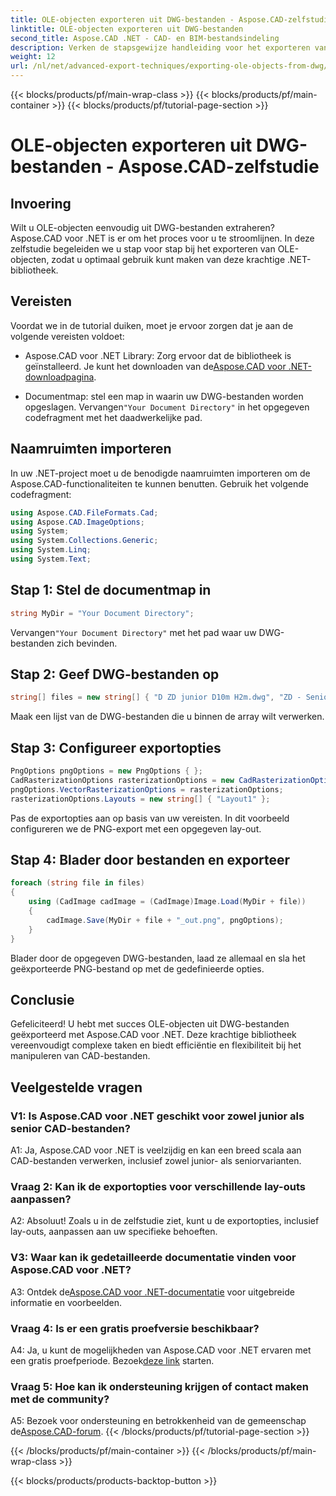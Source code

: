 ```yaml
---
title: OLE-objecten exporteren uit DWG-bestanden - Aspose.CAD-zelfstudie
linktitle: OLE-objecten exporteren uit DWG-bestanden
second_title: Aspose.CAD .NET - CAD- en BIM-bestandsindeling
description: Verken de stapsgewijze handleiding voor het exporteren van OLE-objecten uit DWG-bestanden met Aspose.CAD voor .NET. Verbeter moeiteloos uw vaardigheden op het gebied van CAD-bestandsmanipulatie.
weight: 12
url: /nl/net/advanced-export-techniques/exporting-ole-objects-from-dwg/
---
```


{{< blocks/products/pf/main-wrap-class >}}
{{< blocks/products/pf/main-container >}}
{{< blocks/products/pf/tutorial-page-section >}}

# OLE-objecten exporteren uit DWG-bestanden - Aspose.CAD-zelfstudie

## Invoering

Wilt u OLE-objecten eenvoudig uit DWG-bestanden extraheren? Aspose.CAD voor .NET is er om het proces voor u te stroomlijnen. In deze zelfstudie begeleiden we u stap voor stap bij het exporteren van OLE-objecten, zodat u optimaal gebruik kunt maken van deze krachtige .NET-bibliotheek. 

## Vereisten

Voordat we in de tutorial duiken, moet je ervoor zorgen dat je aan de volgende vereisten voldoet:

-  Aspose.CAD voor .NET Library: Zorg ervoor dat de bibliotheek is geïnstalleerd. Je kunt het downloaden van de[Aspose.CAD voor .NET-downloadpagina](https://releases.aspose.com/cad/net/).

-  Documentmap: stel een map in waarin uw DWG-bestanden worden opgeslagen. Vervangen`"Your Document Directory"` in het opgegeven codefragment met het daadwerkelijke pad.

## Naamruimten importeren

In uw .NET-project moet u de benodigde naamruimten importeren om de Aspose.CAD-functionaliteiten te kunnen benutten. Gebruik het volgende codefragment:

```csharp
using Aspose.CAD.FileFormats.Cad;
using Aspose.CAD.ImageOptions;
using System;
using System.Collections.Generic;
using System.Linq;
using System.Text;
```

## Stap 1: Stel de documentmap in

```csharp
string MyDir = "Your Document Directory";
```

 Vervangen`"Your Document Directory"` met het pad waar uw DWG-bestanden zich bevinden.

## Stap 2: Geef DWG-bestanden op

```csharp
string[] files = new string[] { "D ZD junior D10m H2m.dwg", "ZD - Senior D6m H2m45.dwg" };
```

Maak een lijst van de DWG-bestanden die u binnen de array wilt verwerken.

## Stap 3: Configureer exportopties

```csharp
PngOptions pngOptions = new PngOptions { };
CadRasterizationOptions rasterizationOptions = new CadRasterizationOptions();
pngOptions.VectorRasterizationOptions = rasterizationOptions;
rasterizationOptions.Layouts = new string[] { "Layout1" };
```

Pas de exportopties aan op basis van uw vereisten. In dit voorbeeld configureren we de PNG-export met een opgegeven lay-out.

## Stap 4: Blader door bestanden en exporteer

```csharp
foreach (string file in files)
{
    using (CadImage cadImage = (CadImage)Image.Load(MyDir + file))
    {
        cadImage.Save(MyDir + file + "_out.png", pngOptions);
    }
}
```

Blader door de opgegeven DWG-bestanden, laad ze allemaal en sla het geëxporteerde PNG-bestand op met de gedefinieerde opties.

## Conclusie

Gefeliciteerd! U hebt met succes OLE-objecten uit DWG-bestanden geëxporteerd met Aspose.CAD voor .NET. Deze krachtige bibliotheek vereenvoudigt complexe taken en biedt efficiëntie en flexibiliteit bij het manipuleren van CAD-bestanden.

## Veelgestelde vragen

### V1: Is Aspose.CAD voor .NET geschikt voor zowel junior als senior CAD-bestanden?

A1: Ja, Aspose.CAD voor .NET is veelzijdig en kan een breed scala aan CAD-bestanden verwerken, inclusief zowel junior- als seniorvarianten.

### Vraag 2: Kan ik de exportopties voor verschillende lay-outs aanpassen?

A2: Absoluut! Zoals u in de zelfstudie ziet, kunt u de exportopties, inclusief lay-outs, aanpassen aan uw specifieke behoeften.

### V3: Waar kan ik gedetailleerde documentatie vinden voor Aspose.CAD voor .NET?

 A3: Ontdek de[Aspose.CAD voor .NET-documentatie](https://reference.aspose.com/cad/net/) voor uitgebreide informatie en voorbeelden.

### Vraag 4: Is er een gratis proefversie beschikbaar?

 A4: Ja, u kunt de mogelijkheden van Aspose.CAD voor .NET ervaren met een gratis proefperiode. Bezoek[deze link](https://releases.aspose.com/) starten.

### Vraag 5: Hoe kan ik ondersteuning krijgen of contact maken met de community?

 A5: Bezoek voor ondersteuning en betrokkenheid van de gemeenschap de[Aspose.CAD-forum](https://forum.aspose.com/c/cad/19).
{{< /blocks/products/pf/tutorial-page-section >}}

{{< /blocks/products/pf/main-container >}}
{{< /blocks/products/pf/main-wrap-class >}}

{{< blocks/products/products-backtop-button >}}
